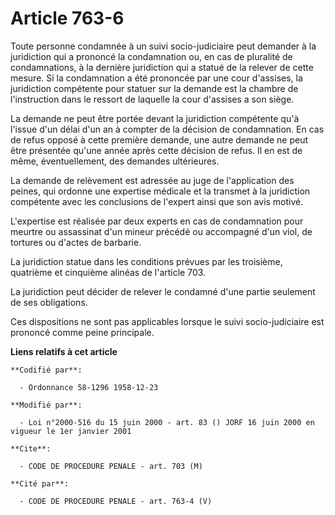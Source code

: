 # Article 763-6

Toute personne condamnée à un suivi socio-judiciaire peut demander à la juridiction qui a prononcé la condamnation ou, en cas
de pluralité de condamnations, à la dernière juridiction qui a statué de la relever de cette mesure. Si la condamnation a été
prononcée par une cour d'assises, la juridiction compétente pour statuer sur la demande est la chambre de l'instruction dans
le ressort de laquelle la cour d'assises a son siège.

La demande ne peut être portée devant la juridiction compétente qu'à l'issue d'un délai d'un an à compter de la décision de
condamnation. En cas de refus opposé à cette première demande, une autre demande ne peut être présentée qu'une année après
cette décision de refus. Il en est de même, éventuellement, des demandes ultérieures.

La demande de relèvement est adressée au juge de l'application des peines, qui ordonne une expertise médicale et la transmet
à la juridiction compétente avec les conclusions de l'expert ainsi que son avis motivé.

L'expertise est réalisée par deux experts en cas de condamnation pour meurtre ou assassinat d'un mineur précédé ou accompagné
d'un viol, de tortures ou d'actes de barbarie.

La juridiction statue dans les conditions prévues par les troisième, quatrième et cinquième alinéas de l'article 703.

La juridiction peut décider de relever le condamné d'une partie seulement de ses obligations.

Ces dispositions ne sont pas applicables lorsque le suivi socio-judiciaire est prononcé comme peine principale.

**Liens relatifs à cet article**

	**Codifié par**:

	  - Ordonnance 58-1296 1958-12-23

	**Modifié par**:

	  - Loi n°2000-516 du 15 juin 2000 - art. 83 () JORF 16 juin 2000 en vigueur le 1er janvier 2001

	**Cite**:

	  - CODE DE PROCEDURE PENALE - art. 703 (M)

	**Cité par**:

	  - CODE DE PROCEDURE PENALE - art. 763-4 (V)
